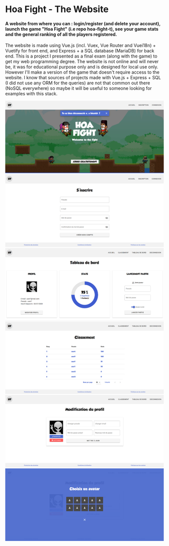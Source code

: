 # Hoa Fight - The Website

#### A website from where you can : login/register (and delete your account), launch the game "Hoa Fight" (i.e repo hoa-fight-t), see your game stats and the general ranking of all the players registered.

The website is made using Vue.js (incl. Vuex, Vue Router and Vuei18n) + Vuetify for front end, and Express + a SQL database (MariaDB) for back end.
This is a project I presented as a final exam (along with the game) to get my web programming degree. 
The website is not online and will never be, it was for educational purpose only and is designed for local use only. 
However I'll make a version of the game that doesn't require access to the website.
I know that sources of projects made with Vue.js + Express + SQL (I did not use any ORM for the queries) are not that common out there (NoSQL everywhere) so maybe it will be useful to someone looking for examples with this stack.

![Screenshot](screenshots/hoa-ws-1.png)
![Screenshot](screenshots/hoa-ws-2.png)
![Screenshot](screenshots/hoa-ws-3.png)
![Screenshot](screenshots/hoa-ws-4.png)
![Screenshot](screenshots/hoa-ws-5.png)
![Screenshot](screenshots/hoa-ws-6.png)
